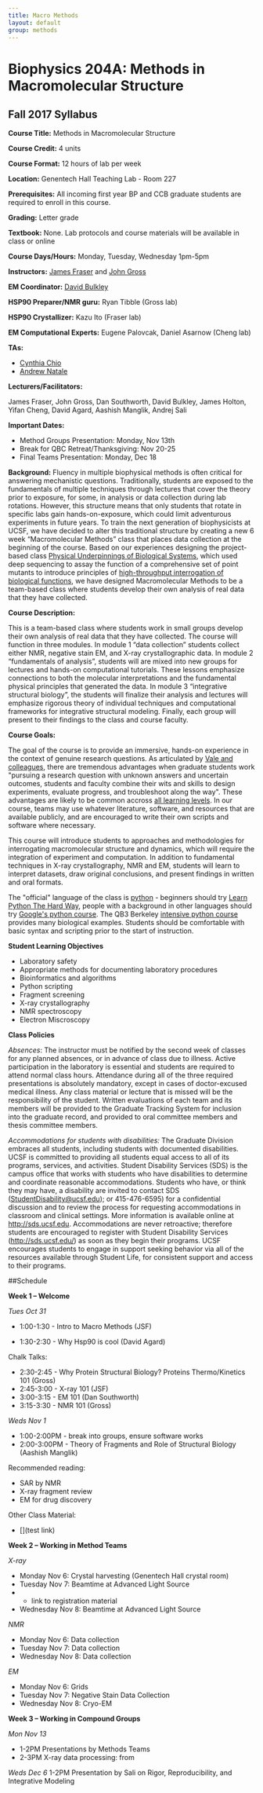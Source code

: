 ```yaml
---
title: Macro Methods
layout: default
group: methods
---
```


# Biophysics 204A: Methods in Macromolecular Structure #

## Fall 2017 Syllabus ##

**Course Title:** Methods in Macromolecular Structure

**Course Credit:** 4 units

**Course Format:** 12 hours of lab per week

**Location:** Genentech Hall Teaching Lab - Room 227

**Prerequisites:** All incoming first year BP and CCB graduate students are required to enroll in this course.

**Grading:** Letter grade

**Textbook:** None. Lab protocols and course materials will be available in class or online

**Course Days/Hours:** Monday, Tuesday, Wednesday 1pm-5pm

**Instructors:** [James Fraser](mailto:jfraser+bp204a@fraserlab.com) and [John Gross](mailto:jdgross@cgl.ucsf.edu)

**EM Coordinator:** [David Bulkley](mailto:david.bulkley@ucsf.edu)

**HSP90 Preparer/NMR guru:** Ryan Tibble (Gross lab)

**HSP90 Crystallizer:** Kazu Ito (Fraser lab)

**EM Computational Experts:** Eugene Palovcak, Daniel Asarnow (Cheng lab)

**TAs:**

- [Cynthia Chio](mailto:Tak.Chio@ucsf.edu)
- [Andrew Natale](mailto:Andrew.Natale@ucsf.edu)

**Lecturers/Facilitators:**

James Fraser, John Gross, Dan Southworth, David Bulkley, James Holton, Yifan Cheng, David Agard, Aashish Manglik, Andrej Sali

**Important Dates:**

- Method Groups Presentation: Monday, Nov 13th
- Break for QBC Retreat/Thanksgiving: Nov 20-25
- Final Teams Presentation: Monday, Dec 18

**Background:**
Fluency in multiple biophysical methods is often critical for answering mechanistic questions. Traditionally, students are exposed to the fundamentals of multiple techniques through lectures that cover the theory prior to exposure, for some, in analysis or data collection during lab rotations. However, this structure means that only students that rotate in specific labs gain hands-on-exposure, which could limit adventurous experiments in future years.  To train the next generation of biophysicists at UCSF, we have decided to alter this traditional structure by creating a new 6 week “Macromolecular Methods” class that places data collection at the beginning of the course.  Based on our experiences designing the project-based class [Physical Underpinnings of Biological Systems](www.fraserlab.com/pubs), which used deep sequencing to assay the function of a comprehensive set of point mutants to introduce principles of [high-throughput interrogation of biological functions](https://www.ncbi.nlm.nih.gov/pubmed/27111525), we have designed Macromolecular Methods to be a team-based class where students develop their own analysis of real data that they have collected.

**Course Description:**

This is a team-based class where students work in small groups develop their own analysis of real data that they have collected. The course will function in three modules. In module 1 “data collection” students collect either NMR, negative stain EM, and X-ray crystallographic data. In module  2 “fundamentals of analysis”,  students will are mixed into new groups for lectures and hands-on computational tutorials. These lessons emphasize connections to both the molecular interpretations and the fundamental physical principles that generated the data. In module 3 “integrative structural biology”, the students will finalize their analysis and lectures will emphasize rigorous theory of individual techniques and computational frameworks for integrative structural modeling.  Finally, each group will present to their findings to the class and course faculty.

**Course Goals:**

The goal of the course is to provide an immersive, hands-on experience in the context of genuine research questions. As articulated by [Vale and colleagues](http://www.sciencemag.org/content/338/6114/1542.long), there are tremendous advantages when graduate students work "pursuing a research question with unknown answers and uncertain outcomes, students and faculty combine their wits and skills to design experiments, evaluate progress, and troubleshoot along the way". These advantages are likely to be common accross [all learning levels](http://blogs.kqed.org/mindshift/2014/09/can-project-based-learning-close-gaps-in-science-education/). In our course, teams may use whatever literature, software, and resources that are available publicly, and are encouraged to write their own scripts and software where necessary.

This course will introduce students to approaches and methodologies for interrogating macromolecular structure and dynamics, which will require the integration of experiment and computation. In addition to fundamental techniques in X-ray crystallography, NMR and EM, students will learn to interpret datasets, draw original conclusions, and present findings in written and oral formats.

The "official" language of the class is [python](https://www.python.org) - beginners should try [Learn Python The Hard Way](http://learnpythonthehardway.org/book/), people with a background in other languages should try [Google's python course](https://developers.google.com/edu/python/). The QB3 Berkeley [intensive python course](http://intro-prog-bioinfo-2014.wikispaces.com/) provides many biological examples. Students should be comfortable with basic syntax and scripting prior to the start of instruction.


**Student Learning Objectives**

- Laboratory safety
- Appropriate methods for documenting laboratory procedures
- Bioinformatics and algorithms
- Python scripting
- Fragment screening
- X-ray crystallography
- NMR spectroscopy
- Electron Miscroscopy

**Class Policies**

_Absences_: The instructor must be notified by the second week of classes for any planned absences, or in advance of class due to illness. Active participation in the laboratory is essential and students are required to attend normal class hours. Attendance during all of the three required presentations is absolutely mandatory, except in cases of doctor-excused medical illness. Any class material or lecture that is missed will be the responsibility of the student. Written evaluations of each team and its members will be provided to the Graduate Tracking System for inclusion into the graduate record, and provided to oral committee members and thesis committee members.

_Accommodations for students with disabilities:_ The Graduate Division embraces all students, including students with documented disabilities. UCSF is committed to providing all students equal access to all of its programs, services, and activities. Student Disability Services (SDS) is the campus office that works with students who have disabilities to determine and coordinate reasonable accommodations. Students who have, or think they may have, a disability are invited to contact SDS (StudentDisability@ucsf.edu); or 415-476-6595) for a confidential discussion and to review the process for requesting accommodations in classroom and clinical settings. More information is available online
at http://sds.ucsf.edu. Accommodations are never retroactive; therefore students are encouraged to register with Student Disability Services (http://sds.ucsf.edu/) as soon as they begin their programs. UCSF encourages students to engage in support seeking behavior via all of the resources available through Student Life, for consistent support and access to their programs.


##Schedule

**Week 1 – Welcome**

_Tues Oct 31_

- 1:00-1:30 - Intro to Macro Methods (JSF)

- 1:30-2:30 - Why Hsp90 is cool (David Agard)

Chalk Talks:

- 2:30-2:45 - Why Protein Structural Biology? Proteins Thermo/Kinetics 101 (Gross)
- 2:45-3:00 - X-ray 101 (JSF)
- 3:00-3:15 - EM 101 (Dan Southworth)
- 3:15-3:30 - NMR 101 (Gross)

_Weds Nov 1_

- 1:00-2:00PM - break into groups, ensure software works
- 2:00-3:00PM - Theory of Fragments and Role of Structural Biology (Aashish Manglik)

Recommended reading:

- SAR by NMR
- X-ray fragment review
- EM for drug discovery

Other Class Material:

- [](test link)

**Week 2 – Working in Method Teams**

_X-ray_
- Monday Nov 6: Crystal harvesting (Genentech Hall crystal room)
- Tuesday Nov 7: Beamtime at Advanced Light Source
- - link to registration material
- Wednesday Nov 8: Beamtime at Advanced Light Source

_NMR_
- Monday Nov 6: Data collection
- Tuesday Nov 7: Data collection
- Wednesday Nov 8: Data collection

_EM_
- Monday Nov 6: Grids
- Tuesday Nov 7: Negative Stain Data Collection
- Wednesday Nov 8: Cryo-EM

**Week 3 – Working in Compound Groups**

_Mon Nov 13_
- 1-2PM Presentations by Methods Teams
- 2-3PM X-ray data processing: from

_Weds Dec 6_
1-2PM Presentation by Sali on Rigor, Reproducibility, and Integrative Modeling
